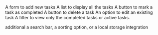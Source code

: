 A form to add new tasks
A list to display all the tasks
A button to mark a task as completed
A button to delete a task
An option to edit an existing task
A filter to view only the completed tasks or active tasks.

additional
a search bar,
a sorting option,
or a local storage integration
